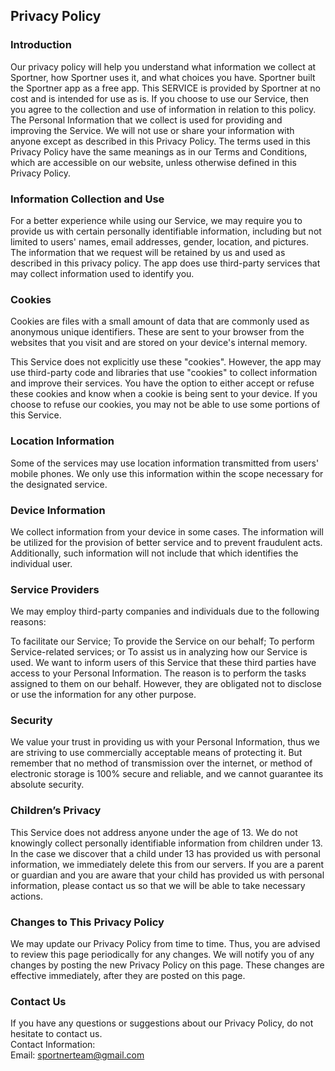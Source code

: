 Privacy Policy  
----------------

### Introduction  
Our privacy policy will help you understand what information we collect at Sportner, how Sportner uses it, and what choices you have. Sportner built the Sportner app as a free app. This SERVICE is provided by Sportner at no cost and is intended for use as is. If you choose to use our Service, then you agree to the collection and use of information in relation to this policy. The Personal Information that we collect is used for providing and improving the Service. We will not use or share your information with anyone except as described in this Privacy Policy.
The terms used in this Privacy Policy have the same meanings as in our Terms and Conditions, which are accessible on our website, unless otherwise defined in this Privacy Policy.

### Information Collection and Use  
For a better experience while using our Service, we may require you to provide us with certain personally identifiable information, including but not limited to users' names, email addresses, gender, location, and pictures. The information that we request will be retained by us and used as described in this privacy policy.
The app does use third-party services that may collect information used to identify you.
### Cookies  
Cookies are files with a small amount of data that are commonly used as anonymous unique identifiers. These are sent to your browser from the websites that you visit and are stored on your device's internal memory.

This Service does not explicitly use these "cookies". However, the app may use third-party code and libraries that use "cookies" to collect information and improve their services. You have the option to either accept or refuse these cookies and know when a cookie is being sent to your device. If you choose to refuse our cookies, you may not be able to use some portions of this Service.

### Location Information  
Some of the services may use location information transmitted from users' mobile phones. We only use this information within the scope necessary for the designated service.

### Device Information  
We collect information from your device in some cases. The information will be utilized for the provision of better service and to prevent fraudulent acts. Additionally, such information will not include that which identifies the individual user.

### Service Providers  
We may employ third-party companies and individuals due to the following reasons:

To facilitate our Service;
To provide the Service on our behalf;
To perform Service-related services; or
To assist us in analyzing how our Service is used.
We want to inform users of this Service that these third parties have access to your Personal Information. The reason is to perform the tasks assigned to them on our behalf. However, they are obligated not to disclose or use the information for any other purpose.

### Security  
We value your trust in providing us with your Personal Information, thus we are striving to use commercially acceptable means of protecting it. But remember that no method of transmission over the internet, or method of electronic storage is 100% secure and reliable, and we cannot guarantee its absolute security.

### Children’s Privacy  
This Service does not address anyone under the age of 13. We do not knowingly collect personally identifiable information from children under 13. In the case we discover that a child under 13 has provided us with personal information, we immediately delete this from our servers. If you are a parent or guardian and you are aware that your child has provided us with personal information, please contact us so that we will be able to take necessary actions.

### Changes to This Privacy Policy  
We may update our Privacy Policy from time to time. Thus, you are advised to review this page periodically for any changes. We will notify you of any changes by posting the new Privacy Policy on this page. These changes are effective immediately, after they are posted on this page.

### Contact Us  
If you have any questions or suggestions about our Privacy Policy, do not hesitate to contact us.  
Contact Information:  
Email: sportnerteam@gmail.com 
